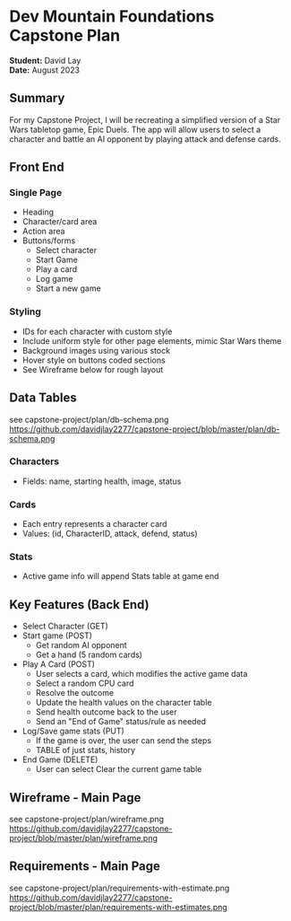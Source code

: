 # Dev Mountain Foundations Capstone Plan

**Student:** David Lay  
**Date:** August 2023

## Summary

For my Capstone Project, I will be recreating a simplified version of a Star Wars tabletop game, Epic Duels. The app will allow users to select a character and battle an AI opponent by playing attack and defense cards.

## Front End

### Single Page

- Heading
- Character/card area
- Action area
- Buttons/forms
  - Select character
  - Start Game
  - Play a card
  - Log game
  - Start a new game

### Styling

- IDs for each character with custom style
- Include uniform style for other page elements, mimic Star Wars theme
- Background images using various stock
- Hover style on buttons coded sections
- See Wireframe below for rough layout

## Data Tables
see capstone-project/plan/db-schema.png
https://github.com/davidjlay2277/capstone-project/blob/master/plan/db-schema.png

### Characters

- Fields: name, starting health, image, status

### Cards

- Each entry represents a character card
- Values: (id, CharacterID, attack, defend, status)

### Stats

- Active game info will append Stats table at game end

## Key Features (Back End)

- Select Character (GET)
- Start game (POST)
  - Get random AI opponent
  - Get a hand (5 random cards)
- Play A Card (POST)
  - User selects a card, which modifies the active game data
  - Select a random CPU card
  - Resolve the outcome
  - Update the health values on the character table
  - Send health outcome back to the user
  - Send an "End of Game" status/rule as needed
- Log/Save game stats (PUT)
  - If the game is over, the user can send the steps
  - TABLE of just stats, history
- End Game (DELETE)
  - User can select Clear the current game table

## Wireframe - Main Page
see capstone-project/plan/wireframe.png
https://github.com/davidjlay2277/capstone-project/blob/master/plan/wireframe.png

## Requirements -  Main Page
see capstone-project/plan/requirements-with-estimate.png
https://github.com/davidjlay2277/capstone-project/blob/master/plan/requirements-with-estimates.png